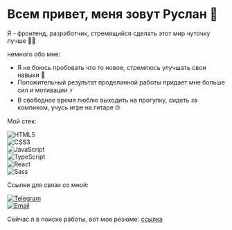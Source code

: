 # Всем привет, меня зовут Руслан 👋

Я - фронтенд, разработчик, стремящийся сделать этот мир чуточку лучше 👩‍💻

немного обо мне:

- Я не боюсь пробовать что то новое, стремлюсь улучшать свои навыки 💪
- Положительный результат проделанной работы придает мне больше сил и мотивации ⚡
- В свободное время люблю выходить на прогулку, сидеть за компиком, учусь игре на гитаре 🤓

Мой стек:

![HTML5](https://img.shields.io/badge/HTML5-E34F26?style=for-the-badge&logo=html5&logoColor=white)  
![CSS3](https://img.shields.io/badge/CSS3-1572B6?style=for-the-badge&logo=css3&logoColor=white)  
![JavaScript](https://img.shields.io/badge/JavaScript-F7DF1E?style=for-the-badge&logo=javascript&logoColor=black)  
![TypeScript](https://img.shields.io/badge/TypeScript-3178C6?style=for-the-badge&logo=typescript&logoColor=white)  
![React](https://img.shields.io/badge/React-61DAFB?style=for-the-badge&logo=react&logoColor=black)  
![Sass](https://img.shields.io/badge/Sass-CC6699?style=for-the-badge&logo=sass&logoColor=white)  

Ссылки для связи со мной:

[![Telegram](https://img.shields.io/badge/Telegram-2CA5E0?style=for-the-badge&logo=telegram&logoColor=white)](https://t.me/Fi_fate)  
[![Email](https://img.shields.io/badge/Email-D14836?style=for-the-badge&logo=gmail&logoColor=white)](mailto:normuminovruslan620@gmail.com)

Сейчас я в поиске работы, вот мое резюме: [ссылка](https://disk.yandex.ru/d/CN8WFaUOJ0Mj4g)


<!--
**RilPax/RilPax** is a ✨ _special_ ✨ repository because its `README.md` (this file) appears on your GitHub profile.

Here are some ideas to get you started:

- 🔭 I’m currently working on ...
- 🌱 I’m currently learning ...
- 👯 I’m looking to collaborate on ...
- 🤔 I’m looking for help with ...
- 💬 Ask me about ...
- 📫 How to reach me: ...
- 😄 Pronouns: ...
- ⚡ Fun fact: ...
-->
